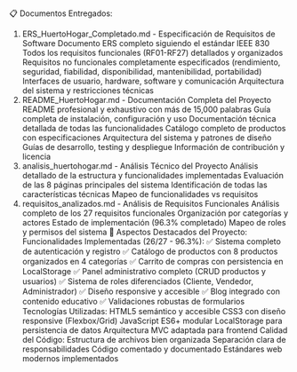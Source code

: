 📋 Documentos Entregados:
1. ERS_HuertoHogar_Completado.md - Especificación de Requisitos de Software
Documento ERS completo siguiendo el estándar IEEE 830
Todos los requisitos funcionales (RF01-RF27) detallados y organizados
Requisitos no funcionales completamente especificados (rendimiento, seguridad, fiabilidad, disponibilidad, mantenibilidad, portabilidad)
Interfaces de usuario, hardware, software y comunicación
Arquitectura del sistema y restricciones técnicas
2. README_HuertoHogar.md - Documentación Completa del Proyecto
README profesional y exhaustivo con más de 15,000 palabras
Guía completa de instalación, configuración y uso
Documentación técnica detallada de todas las funcionalidades
Catálogo completo de productos con especificaciones
Arquitectura del sistema y patrones de diseño
Guías de desarrollo, testing y despliegue
Información de contribución y licencia
3. analisis_huertohogar.md - Análisis Técnico del Proyecto
Análisis detallado de la estructura y funcionalidades implementadas
Evaluación de las 8 páginas principales del sistema
Identificación de todas las características técnicas
Mapeo de funcionalidades vs requisitos
4. requisitos_analizados.md - Análisis de Requisitos Funcionales
Análisis completo de los 27 requisitos funcionales
Organización por categorías y actores
Estado de implementación (96.3% completado)
Mapeo de roles y permisos del sistema
🎯 Aspectos Destacados del Proyecto:
Funcionalidades Implementadas (26/27 - 96.3%):
✅ Sistema completo de autenticación y registro
✅ Catálogo de productos con 8 productos organizados en 4 categorías
✅ Carrito de compras con persistencia en LocalStorage
✅ Panel administrativo completo (CRUD productos y usuarios)
✅ Sistema de roles diferenciados (Cliente, Vendedor, Administrador)
✅ Diseño responsive y accesible
✅ Blog integrado con contenido educativo
✅ Validaciones robustas de formularios
Tecnologías Utilizadas:
HTML5 semántico y accesible
CSS3 con diseño responsive (Flexbox/Grid)
JavaScript ES6+ modular
LocalStorage para persistencia de datos
Arquitectura MVC adaptada para frontend
Calidad del Código:
Estructura de archivos bien organizada
Separación clara de responsabilidades
Código comentado y documentado
Estándares web modernos implementados
